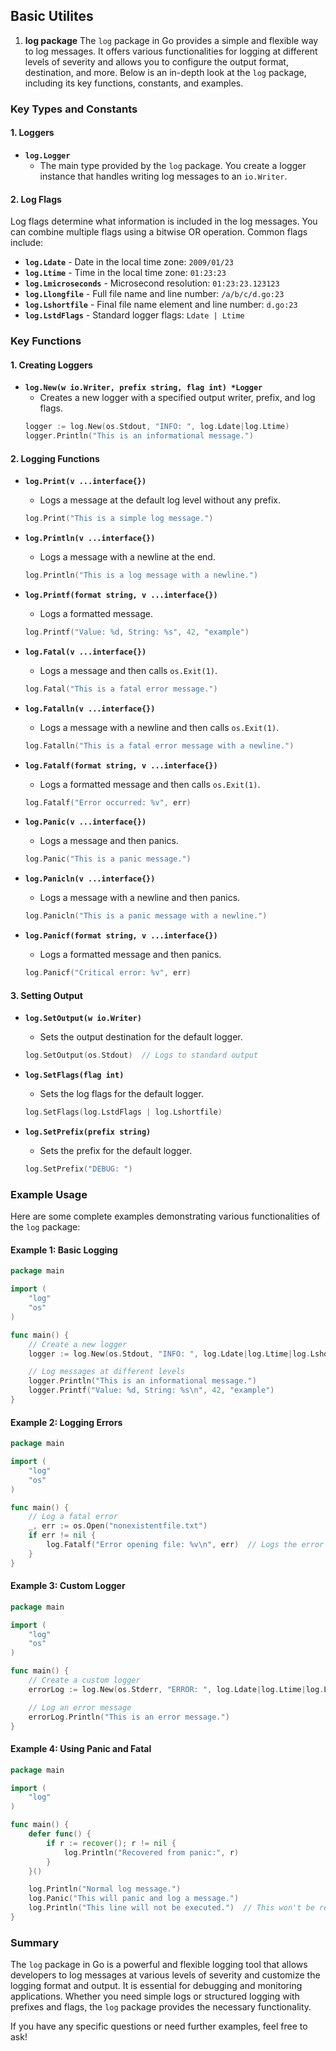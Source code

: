 ## Basic Utilites

1. **log package**
   The `log` package in Go provides a simple and flexible way to log messages. It offers various functionalities for logging at different levels of severity and allows you to configure the output format, destination, and more. Below is an in-depth look at the `log` package, including its key functions, constants, and examples.

### Key Types and Constants

#### 1. **Loggers**

- **`log.Logger`**
  - The main type provided by the `log` package. You create a logger instance that handles writing log messages to an `io.Writer`.

#### 2. **Log Flags**

Log flags determine what information is included in the log messages. You can combine multiple flags using a bitwise OR operation. Common flags include:

- **`log.Ldate`** - Date in the local time zone: `2009/01/23`
- **`log.Ltime`** - Time in the local time zone: `01:23:23`
- **`log.Lmicroseconds`** - Microsecond resolution: `01:23:23.123123`
- **`log.Llongfile`** - Full file name and line number: `/a/b/c/d.go:23`
- **`log.Lshortfile`** - Final file name element and line number: `d.go:23`
- **`log.LstdFlags`** - Standard logger flags: `Ldate | Ltime`

### Key Functions

#### 1. **Creating Loggers**

- **`log.New(w io.Writer, prefix string, flag int) *Logger`**
  - Creates a new logger with a specified output writer, prefix, and log flags.
  ```go
  logger := log.New(os.Stdout, "INFO: ", log.Ldate|log.Ltime)
  logger.Println("This is an informational message.")
  ```

#### 2. **Logging Functions**

- **`log.Print(v ...interface{})`**

  - Logs a message at the default log level without any prefix.

  ```go
  log.Print("This is a simple log message.")
  ```

- **`log.Println(v ...interface{})`**

  - Logs a message with a newline at the end.

  ```go
  log.Println("This is a log message with a newline.")
  ```

- **`log.Printf(format string, v ...interface{})`**

  - Logs a formatted message.

  ```go
  log.Printf("Value: %d, String: %s", 42, "example")
  ```

- **`log.Fatal(v ...interface{})`**

  - Logs a message and then calls `os.Exit(1)`.

  ```go
  log.Fatal("This is a fatal error message.")
  ```

- **`log.Fatalln(v ...interface{})`**

  - Logs a message with a newline and then calls `os.Exit(1)`.

  ```go
  log.Fatalln("This is a fatal error message with a newline.")
  ```

- **`log.Fatalf(format string, v ...interface{})`**

  - Logs a formatted message and then calls `os.Exit(1)`.

  ```go
  log.Fatalf("Error occurred: %v", err)
  ```

- **`log.Panic(v ...interface{})`**

  - Logs a message and then panics.

  ```go
  log.Panic("This is a panic message.")
  ```

- **`log.Panicln(v ...interface{})`**

  - Logs a message with a newline and then panics.

  ```go
  log.Panicln("This is a panic message with a newline.")
  ```

- **`log.Panicf(format string, v ...interface{})`**
  - Logs a formatted message and then panics.
  ```go
  log.Panicf("Critical error: %v", err)
  ```

#### 3. **Setting Output**

- **`log.SetOutput(w io.Writer)`**

  - Sets the output destination for the default logger.

  ```go
  log.SetOutput(os.Stdout)  // Logs to standard output
  ```

- **`log.SetFlags(flag int)`**

  - Sets the log flags for the default logger.

  ```go
  log.SetFlags(log.LstdFlags | log.Lshortfile)
  ```

- **`log.SetPrefix(prefix string)`**
  - Sets the prefix for the default logger.
  ```go
  log.SetPrefix("DEBUG: ")
  ```

### Example Usage

Here are some complete examples demonstrating various functionalities of the `log` package:

#### Example 1: Basic Logging

```go
package main

import (
    "log"
    "os"
)

func main() {
    // Create a new logger
    logger := log.New(os.Stdout, "INFO: ", log.Ldate|log.Ltime|log.Lshortfile)

    // Log messages at different levels
    logger.Println("This is an informational message.")
    logger.Printf("Value: %d, String: %s\n", 42, "example")
}
```

#### Example 2: Logging Errors

```go
package main

import (
    "log"
    "os"
)

func main() {
    // Log a fatal error
    _, err := os.Open("nonexistentfile.txt")
    if err != nil {
        log.Fatalf("Error opening file: %v\n", err)  // Logs the error and exits
    }
}
```

#### Example 3: Custom Logger

```go
package main

import (
    "log"
    "os"
)

func main() {
    // Create a custom logger
    errorLog := log.New(os.Stderr, "ERROR: ", log.Ldate|log.Ltime|log.Lshortfile)

    // Log an error message
    errorLog.Println("This is an error message.")
}
```

#### Example 4: Using Panic and Fatal

```go
package main

import (
    "log"
)

func main() {
    defer func() {
        if r := recover(); r != nil {
            log.Println("Recovered from panic:", r)
        }
    }()

    log.Println("Normal log message.")
    log.Panic("This will panic and log a message.")
    log.Println("This line will not be executed.")  // This won't be reached
}
```

### Summary

The `log` package in Go is a powerful and flexible logging tool that allows developers to log messages at various levels of severity and customize the logging format and output. It is essential for debugging and monitoring applications. Whether you need simple logs or structured logging with prefixes and flags, the `log` package provides the necessary functionality.

If you have any specific questions or need further examples, feel free to ask!
